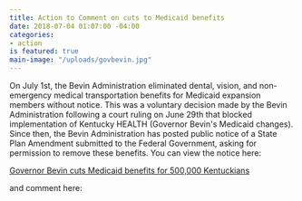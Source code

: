 ```yaml
---
title: Action to Comment on cuts to Medicaid benefits
date: 2018-07-04 01:07:00 -04:00
categories:
- action
is featured: true
main-image: "/uploads/govbevin.jpg"
---
```


On July 1st, the Bevin Administration eliminated dental, vision, and non-emergency medical transportation benefits for Medicaid expansion members without notice. This was a voluntary decision made by the Bevin Administration following a court ruling on June 29th that blocked implementation of Kentucky HEALTH (Governor Bevin's Medicaid changes). 
Since then, the Bevin Administration has posted public notice of a State Plan Amendment submitted to the Federal Government, asking for permission to remove these benefits. You can view the notice here:  

<a class="embedly-card" href="https://bit.ly/2KHVuFC/">Governor Bevin cuts Medicaid benefits for 500,000 Kentuckians</a><script async src="//cdn.embedly.com/widgets/platform.js" charset="UTF-8"></script>

and comment here:

<a class="embedly-card" href="https://docs.google.com/forms/d/e/1FAIpQLSccWvLY8ZjofIYGZI5frMyDMhSSjGIL1JFTYKT7Bwdkst6WPQ/viewform/"><script async src="//cdn.embedly.com/widgets/platform.js" charset="UTF-8"></script>

